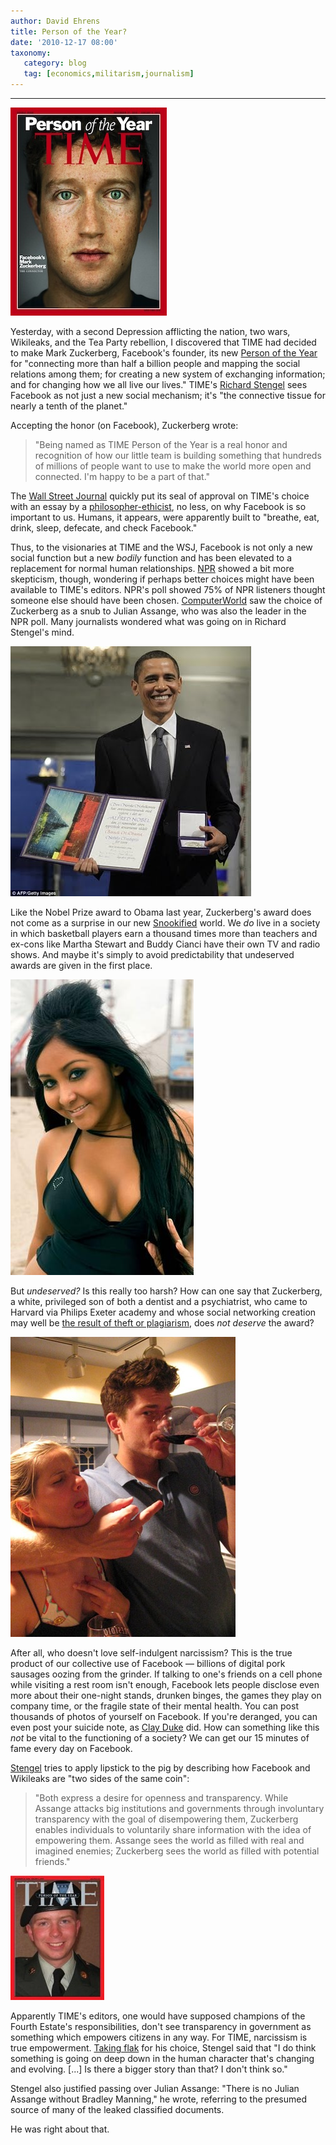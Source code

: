 ```yaml
---
author: David Ehrens
title: Person of the Year?
date: '2010-12-17 08:00'
taxonomy:
   category: blog
   tag: [economics,militarism,journalism]
---
```

---

[![Mark Zuckerberg](12-27-10.jpg "Mark Zuckerberg")](12-27-10.jpg)

Yesterday, with a second Depression afflicting the nation, two wars, Wikileaks, and the Tea Party rebellion, I discovered that TIME had decided to make Mark Zuckerberg, Facebook's founder, its new [Person of the Year](http://www.time.com/time/specials/packages/article/0,28804,2036683_2037183,00.html) for "connecting more than half a billion people and mapping the social relations among them; for creating a new system of exchanging information; and for changing how we all live our lives." TIME's [Richard Stengel](http://www.time.com/time/specials/packages/article/0,28804,2036683_2037181_2037179,00.html) sees Facebook as not just a new social mechanism; it's "the connective tissue for nearly a tenth of the planet."

Accepting the honor (on Facebook), Zuckerberg wrote: 

> "Being named as TIME Person of the Year is a real honor and recognition of how our little team is building something that hundreds of millions of people want to use to make the world more open and connected. I'm happy to be a part of that."

The [Wall Street Journal](http://blogs.wsj.com/speakeasy/2010/12/15/why-mark-zuckerberg-not-julian-assange-is-person-of-the-year/) quickly put its seal of approval on TIME's choice with an essay by a [philosopher-ethicist](http://coastal.academia.edu/DEWittkower), no less, on why Facebook is so important to us. Humans, it appears, were apparently built to "breathe, eat, drink, sleep, defecate, and check Facebook." 

Thus, to the visionaries at TIME and the WSJ, Facebook is not only a new social function but a new _bodily_ function and has been elevated to a replacement for normal human relationships. [NPR](http://www.npr.org/blogs/thetwo-way/2010/12/15/132076495/facebook-s-zuckerberg-is-time-magazine-s-person-of-the-year-good-choice) showed a bit more skepticism, though, wondering if perhaps better choices might have been available to TIME's editors. NPR's poll showed 75% of NPR listeners thought someone else should have been chosen. [ComputerWorld](http://blogs.computerworld.com/17534/in_snub_to_wikileaks_zuckerberg_wins_time_person_of_year_2010?tc) saw the choice of Zuckerberg as a snub to Julian Assange, who was also the leader in the NPR poll. Many journalists wondered what was going on in Richard Stengel's mind.

[![Obama's Nobel Peace prize](obamanobel.jpg "Obama's Nobel Peace prize")](obamanobel.jpg)

Like the Nobel Prize award to Obama last year, Zuckerberg's award does not come as a surprise in our new [Snookified](http://en.wikipedia.org/wiki/Nicole_Polizzi) world. We _do_ live in a society in which basketball players earn a thousand times more than teachers and ex-cons like Martha Stewart and Buddy Cianci have their own TV and radio shows. And maybe it's simply to avoid predictability that undeserved awards are given in the first place.

[![Snooki](snookipicture.jpg "Snooki")](snookipicture.jpg)

But _undeserved?_ Is this really too harsh? How can one say that Zuckerberg, a white, privileged son of both a dentist and a psychiatrist, who came to Harvard via Philips Exeter academy and whose social networking creation may well be [the result of theft or plagiarism](http://en.wikipedia.org/wiki/Mark_Zuckerberg#Legal_controversies), does _not_ _deserve_ the award?

[![Good old Facebook](antisocial.jpg "Good old Facebook")](antisocial.jpg)

After all, who doesn't love self-indulgent narcissism? This is the true product of our collective use of Facebook &#8212; billions of digital pork sausages oozing from the grinder. If talking to one's friends on a cell phone while visiting a rest room isn't enough, Facebook lets people disclose even more about their one-night stands, drunken binges, the games they play on company time, or the fragile state of their mental health. You can post thousands of photos of yourself on Facebook. If you're deranged, you can even post your suicide note, as [Clay Duke](http://www.google.com/hostednews/ap/article/ALeqM5iqA1vQl997v9NFhRWMwHluUR-LYA?docId=9be7b23d6222452a8ad1617d8bb3579a) did. How can something like this _not_ be vital to the functioning of a society? We can get our 15 minutes of fame every day on Facebook.

[Stengel](http://www.time.com/time/specials/packages/article/0,28804,2036683_2037181_2037179,00.html) tries to apply lipstick to the pig by describing how Facebook and Wikileaks are "two sides of the same coin":

> "Both express a desire for openness and transparency. While Assange attacks big institutions and governments through involuntary transparency with the goal of disempowering them, Zuckerberg enables individuals to voluntarily share information with the idea of empowering them. Assange sees the world as filled with real and imagined enemies; Zuckerberg sees the world as filled with potential friends."

[![My Person of the Year](manninggood1.jpg)](http://www.bradleymanning.org/) 

Apparently TIME's editors, one would have supposed champions of the Fourth Estate's responsibilities, don't see transparency in government as something which empowers citizens in any way. For TIME, narcissism is true empowerment. [Taking flak](https://www.yahoo.com/news/yblog_thecutline/20101216/ts_yblog_thecutline/time-editor-defends-zuckerberg-choice-over-assange?ref=gs) for his choice, Stengel said that "I do think something is going on deep down in the human character that's changing and evolving. [...] Is there a bigger story than that? I don't think so."

Stengel also justified passing over Julian Assange: "There is no Julian Assange without Bradley Manning," he wrote, referring to the presumed source of many of the leaked classified documents.

He was right about that.
